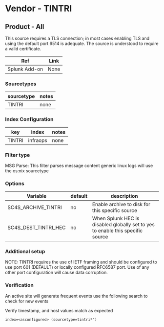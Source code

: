 # Vendor - TINTRI

## Product - All

This source requires a TLS connection; in most cases enabling TLS and using the default port 6514 is adequate. 
The source is understood to require a valid certificate.

| Ref            | Link                                                                                                    |
|----------------|---------------------------------------------------------------------------------------------------------|
| Splunk Add-on  | None                                              |


### Sourcetypes

| sourcetype     | notes                                                                                                   |
|----------------|---------------------------------------------------------------------------------------------------------|
| TINTRI | none |


### Index Configuration

| key            | index      | notes          |
|----------------|------------|----------------|
| TINTRI     | infraops          | none          |

### Filter type

MSG Parse: This filter parses message content generic linux logs will use the os:nix sourcetype

### Options

| Variable       | default        | description    |
|----------------|----------------|----------------|
| SC4S_ARCHIVE_TINTRI | no | Enable archive to disk for this specific source |
| SC4S_DEST_TINTRI_HEC | no | When Splunk HEC is disabled globally set to yes to enable this specific source | 

### Additional setup

NOTE: TINTRI requires the use of IETF framing and should be configured to use port 601 (DEFAULT) or locally configured RFC6587 port. Use of any other port configuration will cause
data corruption.

### Verification

An active site will generate frequent events use the following search to check for new events

Verify timestamp, and host values match as expected    

```
index=<asconfigured> (sourcetype=tintri*")
```
